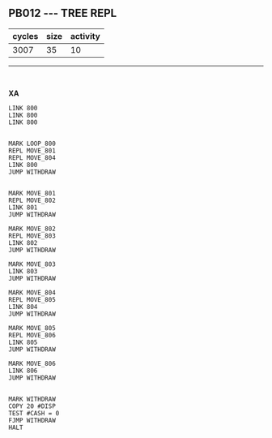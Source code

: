 ## PB012 --- TREE REPL

| cycles | size | activity |
| ------ | ---- | -------- |
| 3007 | 35 | 10 |
<hr>
<br>

**XA**

```
LINK 800
LINK 800
LINK 800


MARK LOOP_800
REPL MOVE_801
REPL MOVE_804
LINK 800
JUMP WITHDRAW


MARK MOVE_801
REPL MOVE_802
LINK 801
JUMP WITHDRAW

MARK MOVE_802
REPL MOVE_803
LINK 802
JUMP WITHDRAW

MARK MOVE_803
LINK 803
JUMP WITHDRAW

MARK MOVE_804
REPL MOVE_805
LINK 804
JUMP WITHDRAW

MARK MOVE_805
REPL MOVE_806
LINK 805
JUMP WITHDRAW

MARK MOVE_806
LINK 806
JUMP WITHDRAW


MARK WITHDRAW
COPY 20 #DISP
TEST #CASH = 0
FJMP WITHDRAW
HALT
```
